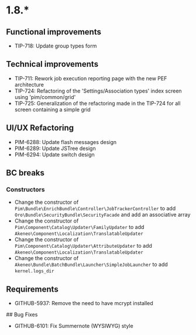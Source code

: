 # 1.8.*

## Functional improvements

- TIP-718: Update group types form

## Technical improvements

- TIP-711: Rework job execution reporting page with the new PEF architecture
- TIP-724: Refactoring of the 'Settings/Association types' index screen using 'pim/common/grid'
- TIP-725: Generalization of the refactoring made in the TIP-724 for all screen containing a simple grid 

## UI/UX Refactoring

- PIM-6288: Update flash messages design
- PIM-6289: Update JSTree design
- PIM-6294: Update switch design

## BC breaks

### Constructors

- Change the constructor of `Pim\Bundle\EnrichBundle\Controller\JobTrackerController` to add `Oro\Bundle\SecurityBundle\SecurityFacade` and add an associative array 
- Change the constructor of `Pim\Component\Catalog\Updater\FamilyUpdater` to add `Akeneo\Component\Localization\TranslatableUpdater`
- Change the constructor of `Pim\Component\Catalog\Updater\AttributeUpdater` to add `Akeneo\Component\Localization\TranslatableUpdater`
- Change the constructor of `Akeneo\Bundle\BatchBundle\Launcher\SimpleJobLauncher` to add `kernel.logs_dir`

## Requirements

- GITHUB-5937: Remove the need to have mcrypt installed

## Bug Fixes

- GITHUB-6101: Fix Summernote (WYSIWYG) style